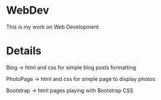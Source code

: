 # WebDev
This is my work on Web Development

# Details
Blog -> html and css for simple blog posts formatting

PhotoPage -> html and css for simple page to display photos

Bootstrap -> html pages playing with Bootstrap CSS
